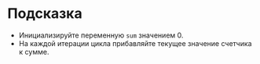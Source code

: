 # Подсказка

- Инициализируйте переменную `sum` значением 0.
- На каждой итерации цикла прибавляйте текущее значение счетчика к сумме.
